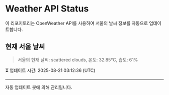 
# Weather API Status

이 리포지토리는 OpenWeather API를 사용하여 서울의 날씨 정보를 자동으로 업데이트합니다.

## 현재 서울 날씨
> 서울의 현재 날씨: scattered clouds, 온도: 32.85°C, 습도: 61%

⏳ 업데이트 시간: 2025-08-21 03:12:36 (UTC)

---
자동 업데이트 봇에 의해 관리됩니다.
